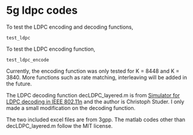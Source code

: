 5g ldpc codes
=============

To test the LDPC encoding and decoding functions, 
```
test_ldpc
```
To test the LDPC encoding function,
```
test_ldpc_encode
```

Currently, the encoding function was only tested for K = 8448 and K = 3840.
More functions such as rate matching, interleaving will be added in the future.

The LDPC decoding function decLDPC_layered.m is from [Simulator for LDPC decoding in IEEE 802.11n](http://www.csl.cornell.edu/~studer/software_ldpc.html) and the author is Christoph Studer. I only made a small modification on the decoding function.

The two included excel files are from 3gpp.
The matlab codes other than decLDPC_layered.m follow the MIT license.
